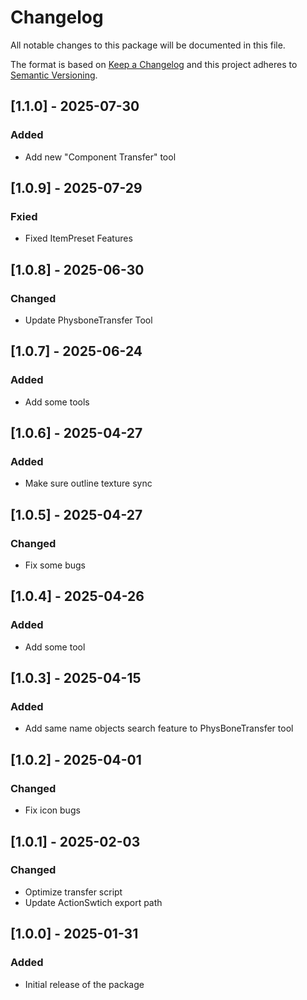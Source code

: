 # Changelog
All notable changes to this package will be documented in this file.

The format is based on [Keep a Changelog](http://keepachangelog.com/en/1.0.0/)
and this project adheres to [Semantic Versioning](http://semver.org/spec/v2.0.0.html).

## [1.1.0] - 2025-07-30
### Added
- Add new "Component Transfer" tool 

## [1.0.9] - 2025-07-29
### Fxied
- Fixed ItemPreset Features

## [1.0.8] - 2025-06-30
### Changed
- Update PhysboneTransfer Tool

## [1.0.7] - 2025-06-24
### Added
- Add some tools

## [1.0.6] - 2025-04-27
### Added
- Make sure outline texture sync

## [1.0.5] - 2025-04-27
### Changed
- Fix some bugs

## [1.0.4] - 2025-04-26
### Added
- Add some tool

## [1.0.3] - 2025-04-15
### Added
- Add same name objects search feature to PhysBoneTransfer tool

## [1.0.2] - 2025-04-01
### Changed
- Fix icon bugs

## [1.0.1] - 2025-02-03
### Changed
- Optimize transfer script
- Update ActionSwtich export path

## [1.0.0] - 2025-01-31
### Added
- Initial release of the package
